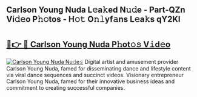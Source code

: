 ## Carlson Young Nuda L𝚎a𝚔ed N𝚞𝚍e - Part-QZn Vi𝚍𝚎o P𝚑𝚘tos - H𝚘𝚝 O𝚗𝚕yf𝚊ns L𝚎a𝚔s qY2KI

# <h2><a href="http://kfdca0.oniu.top/?m=Carlson+Young+Nuda">🔗👉 🔴 Carlson Young Nuda P𝚑ot𝚘𝚜 V𝚒d𝚎o</a></h2>

[![Carlson Young Nuda Nu𝚍e𝚜](https://i.imgur.com/0qMVB7G.gif)](http://kfdca0.oniu.top/?m=Carlson+Young+Nuda)
Digital artist and amusement provider Carlson Young Nuda, famed for disseminating dance and lifestyle content via viral dance sequences and succinct videos. Visionary entrepreneur Carlson Young Nuda, famed for their innovative business ideas and commitment to creating successful companies.  

